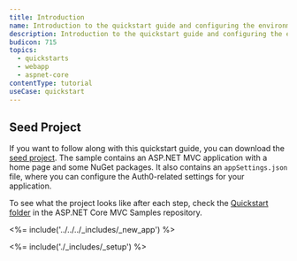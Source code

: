 ```yaml
---
title: Introduction
name: Introduction to the quickstart guide and configuring the environment
description: Introduction to the quickstart guide and configuring the environment.
budicon: 715
topics:
  - quickstarts
  - webapp
  - aspnet-core
contentType: tutorial
useCase: quickstart
---
```

<!-- markdownlint-disable MD002 MD041 -->

## Seed Project

If you want to follow along with this quickstart guide, you can download the [seed project](https://github.com/auth0-samples/auth0-aspnetcore-mvc-samples/tree/master/Quickstart/00-Starter-Seed). The sample contains an ASP.NET MVC application with a home page and some NuGet packages. It also contains an `appSettings.json` file, where you can configure the Auth0-related settings for your application.

To see what the project looks like after each step, check the [Quickstart folder](https://github.com/auth0-samples/auth0-aspnetcore-mvc-samples/tree/master/Quickstart) in the ASP.NET Core MVC Samples repository.

<%= include('../../../_includes/_new_app') %>

<%= include('./_includes/_setup') %>
